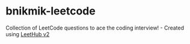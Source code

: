 # bnikmik-leetcode
Collection of LeetCode questions to ace the coding interview! - Created using [LeetHub v2](https://github.com/arunbhardwaj/LeetHub-2.0)
